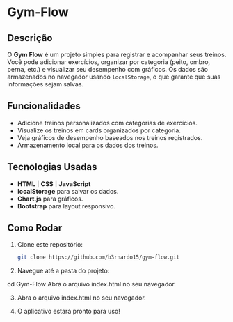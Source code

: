 # Gym-Flow

## Descrição

O **Gym Flow** é um projeto simples para registrar e acompanhar seus treinos. Você pode adicionar exercícios, organizar por categoria (peito, ombro, perna, etc.) e visualizar seu desempenho com gráficos. Os dados são armazenados no navegador usando `localStorage`, o que garante que suas informações sejam salvas.

## Funcionalidades

- Adicione treinos personalizados com categorias de exercícios.
- Visualize os treinos em cards organizados por categoria.
- Veja gráficos de desempenho baseados nos treinos registrados.
- Armazenamento local para os dados dos treinos.

## Tecnologias Usadas

- **HTML** | **CSS** | **JavaScript**
- **localStorage** para salvar os dados.
- **Chart.js** para gráficos.
- **Bootstrap** para layout responsivo.

## Como Rodar

1. Clone este repositório:

   ```bash
   git clone https://github.com/b3rnardo15/gym-flow.git


2. Navegue até a pasta do projeto:

cd Gym-Flow
Abra o arquivo index.html no seu navegador.

3. Abra o arquivo index.html no seu navegador.

4. O aplicativo estará pronto para uso!

